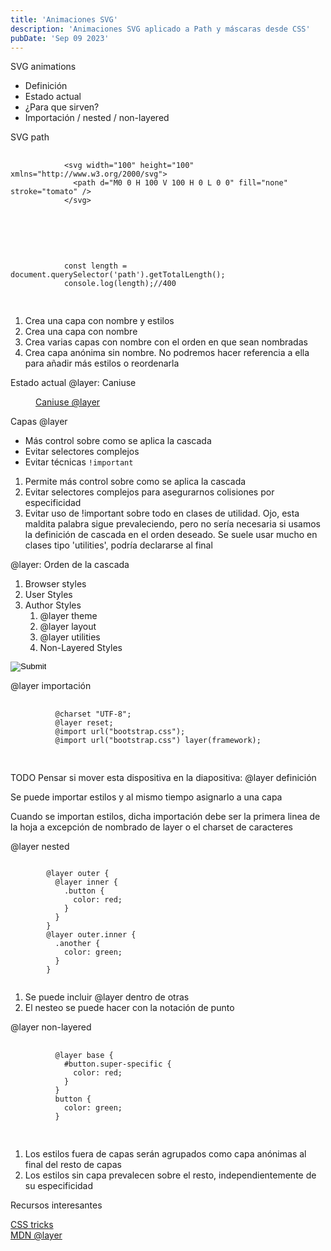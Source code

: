```yaml
---
title: 'Animaciones SVG'
description: 'Animaciones SVG aplicado a Path y máscaras desde CSS'
pubDate: 'Sep 09 2023'
---
```


<div class="reveal">
  <div class="slides">
    <section>
      <p class="title-slide">SVG animations</p>
      <ul>
        <li>Definición</li>
        <li>Estado actual</li>
        <li>¿Para que sirven?</li>
        <li>Importación / nested / non-layered</li>
      </ul>
    </section>
    <section>
      <p class="title-slide">SVG path</p>
      <div class="fragment">
        <pre>
          <code data-trim data-line-numbers>
            &lt;svg width=&quot;100&quot; height=&quot;100&quot; xmlns=&quot;http://www.w3.org/2000/svg&quot;&gt;
              &lt;path d=&quot;M0 0 H 100 V 100 H 0 L 0 0&quot; fill=&quot;none&quot; stroke=&quot;tomato&quot; /&gt;
            &lt;/svg&gt;
          </code>
        </pre>
      </div>
      <br>
      <div class="fragment">
        <pre>
          <code data-trim data-line-numbers>
            const length = document.querySelector('path').getTotalLength();
            console.log(length);//400
          </code>
        </pre>
      </div>
      <aside class="notes">
        <ol>
          <li>Crea una capa con nombre y estilos</li>
          <li>Crea una capa con nombre</li>
          <li>
            Crea varias capas con nombre con el orden en que sean
            nombradas
          </li>
          <li>
            Crea capa anónima sin nombre. No podremos hacer referencia a
            ella para añadir más estilos o reordenarla
          </li>
        </ol>
      </aside>
    </section>
    <section>
      <p class="title-slide">Estado actual @layer: Caniuse</p>
      <figure>
        <img src="/assets/layers/caniuse-layer.png" alt="" />
        <figcaption>
          <a href="https://caniuse.com/css-cascade-layers" target="_blank">Caniuse @layer</a>
        </figcaption>
      </figure>
    </section>
    <section>
      <p class="title-slide">Capas @layer</p>
      <ul>
        <li>Más control sobre como se aplica la cascada</li>
        <li>Evitar selectores complejos</li>
        <li>Evitar técnicas <code>!important</code></li>
      </ul>
      <aside class="notes">
        <ol>
          <li>Permite más control sobre como se aplica la cascada</li>
          <li>
            Evitar selectores complejos para asegurarnos colisiones por
            especificidad
          </li>
          <li>
            Evitar uso de !important sobre todo en clases de utilidad.
            Ojo, esta maldita palabra sigue prevaleciendo, pero no sería
            necesaria si usamos la definición de cascada en el orden
            deseado. Se suele usar mucho en clases tipo 'utilities', podría declararse al final
          </li>
        </ol>
      </aside>
    </section>
    <section>
      <p class="title-slide">@layer: Orden de la cascada</p>
      <ol>
        <li>Browser styles</li>
        <li>User Styles</li>
        <li>
          Author Styles
          <ol>
            <li>@layer theme</li>
            <li>@layer layout</li>
            <li>@layer utilities</li>
            <li>Non-Layered Styles</li>
          </ol>
        </li>
      </ol>
      <form action="https://codepen.io/pen/define" method="POST" target="_blank">
        <input id="data-especificidad-input" type="hidden" name="data" value="" />
        <input class="input-icon-codepen" type="image" src="/assets/icon-codepen.svg" />
      </form>
    </section>
    <section>
      <p class="title-slide">@layer importación</p>
      <pre>
        <code data-trim data-line-numbers>
          @charset "UTF-8";
          @layer reset;
          @import url("bootstrap.css");
          @import url("bootstrap.css") layer(framework);
        </code>
      </pre>
      <aside class="notes">
        TODO Pensar si mover esta dispositiva en la diapositiva: @layer definición
        <p>Se puede importar estilos y al mismo tiempo asignarlo a una capa</p>
        <p>Cuando se importan estilos, dicha importación debe ser la primera linea de la hoja a excepción de nombrado de layer
          o el charset de caracteres</p>
      </aside>
    </section>
    <section>
      <p class="title-slide">@layer nested</p>
      <pre><code data-trim data-line-numbers="1-7|8-12">
        @layer outer {
          @layer inner {
            .button {
              color: red;
            }
          }
        }
        @layer outer.inner {
          .another {
            color: green;
          }
        }
      </code></pre>
      <aside class="notes">
        <ol>
          <li>Se puede incluir @layer dentro de otras</li>
          <li>El nesteo se puede hacer con la notación de punto</li>
        </ol>
      </aside>
    </section>
    <section>
      <p class="title-slide">@layer non-layered</p>
      <pre>
        <code data-trim data-line-numbers>
          @layer base {
            #button.super-specific {
              color: red;
            }
          }
          button {
            color: green;
          }
        </code>
      </pre>
      <aside class="notes">
        <ol>
          <li>Los estilos fuera de capas serán agrupados como capa anónimas al final del resto de capas</li>
          <li>Los estilos sin capa prevalecen sobre el resto, independientemente de su especificidad</li>
        </ol>
      </aside>
    </section>
    <section>
      <p class="title-slide">Recursos interesantes</p>
      <a href="https://css-tricks.com/css-cascade-layers/" target="_blank">CSS tricks</a>
      <br>
      <a href="https://developer.mozilla.org/en-US/docs/Web/CSS/@layer">MDN @layer</a>
    </section>
  </div>
</div>
